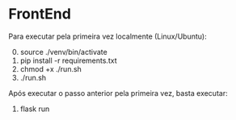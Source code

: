 # FrontEnd

Para executar pela primeira vez localmente (Linux/Ubuntu):

0. source ./venv/bin/activate
1. pip install -r requirements.txt
2. chmod +x ./run.sh
3. ./run.sh

Após executar o passo anterior pela primeira vez, basta executar:

1. flask run